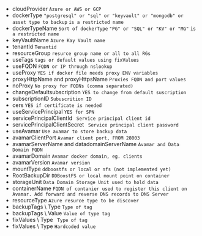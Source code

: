 - cloudProvider
``` Azure or AWS or GCP ```
- dockerType
``` "postgresql" or "sql" or "keyvault" or "mongodb" or asset type to backup ```
``` is a restricted name ```
- dockerTypeName
``` Sort of dockerType ```
``` "PG" or "SQL" or "KV" or "MG" ```
``` is a restricted name ```
- keyVaultName
``` Azure Kay Vault name ```
- tenantId
``` Tenantid ```
- resourceGroup
``` resurce group name or all to all RGs ```
- useTags
``` tags or default values using fixValues ```
- useFQDN
``` FQDN or IP through nslookup ```
- useProxy
``` YES if docker file needs proxy ENV variables ```
- proxyHttpName and proxyHttpsName
``` Proxies FQDN and port values ```
- noProxy
``` No proxy for FQDNs (comma separated)  ```
- changeDefaultsubscription
``` YES to change from default suscription ``` 
- subscriptionID
``` Subuscrition ID ```
- cers
``` YES if certificate is needed ```
- useServicePrincipal
``` YES for SPN ```
- servicePrincipalClientId
``` Service principal client id```
- servicePrincipalClientSecret
``` Service principal client password```
- useAvamar
``` Use avamar to store backup data ```
- avamarClientPort
``` Avamar client port, FROM 28003 ```
- avamarServerName and datadomainServerName
``` Avamar and Data Domain FQDN ```
- avamarDomain
``` Avamar docker domain, eg. clients ```
- avamarVersion
``` Avamar version ```
- mountType
``` ddboostfs or local or nfs (not implemented yet) ```
- RootBackupDir
``` DDBoostFS or local mount point on container ```
- storageUnit
``` Data Domain Storage Unit used to hold data ```
- containerName
``` FQDN of contanier used to register this client on Avamar. Add forward and reverse DNS records to DNS Server ```
- resourceType
``` Azure resurce type to be discover ```
- backupTags \ Type
``` Type of tag ```
- backupTags \ Value
``` Value of type tag ```
- fixValues \ Type
``` Type of tag```
- fixValues \ Type
``` Hardcoded value ```
